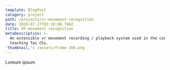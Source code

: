 ```yaml
---
template: BlogPost
catagory: project
path: /projects/vr-movement-recognition
date: 2020-07-27T03:18:08.748Z
title: VR movement recognition
metaDescription: >-
  An extensible vr movement recording / playback system used in the context of
  teaching Tai Chi.
'thumbnail,': /assets/Frame 168.png
---
```

Loreum ipsum
